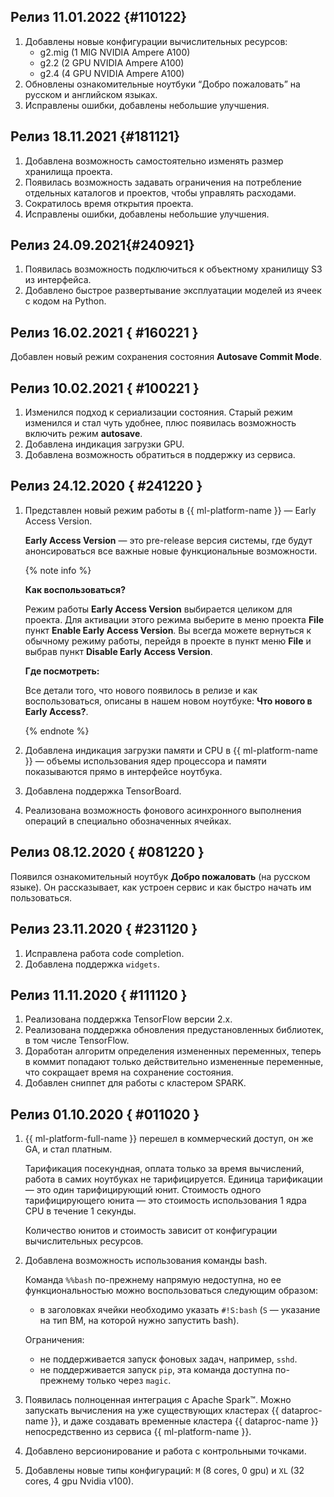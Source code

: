 ## Релиз 11.01.2022 {#110122}

1. Добавлены новые конфигурации вычислительных ресурсов:
   * g2.mig (1 MIG NVIDIA Ampere A100)
   * g2.2 (2 GPU NVIDIA Ampere A100)
   * g2.4 (4 GPU NVIDIA Ampere A100)
1. Обновлены ознакомительные ноутбуки <q>Добро пожаловать</q> на русском и английском языках.
1. Исправлены ошибки, добавлены небольшие улучшения.

## Релиз 18.11.2021 {#181121}

1. Добавлена возможность самостоятельно изменять размер хранилища проекта.
1. Появилась возможность задавать ограничения на потребление отдельных каталогов и проектов, чтобы управлять расходами.
1. Сократилось время открытия проекта.
1. Исправлены ошибки, добавлены небольшие улучшения.

## Релиз 24.09.2021{#240921}

1. Появилась возможность подключиться к объектному хранилищу S3 из интерфейса.
1. Добавлено быстрое развертывание эксплуатации моделей из ячеек с кодом на Python.

## Релиз 16.02.2021 { #160221 }

Добавлен новый режим сохранения состояния **Autosave Commit Mode**.

## Релиз 10.02.2021 { #100221 }

1. Изменился подход к сериализации состояния. Старый режим изменился и стал чуть удобнее, плюс появилась возможность включить режим **autosave**.
1. Добавлена индикация загрузки GPU.
1. Добавлена возможность обратиться в поддержку из сервиса.

## Релиз 24.12.2020 { #241220 }

1. Представлен новый режим работы в {{ ml-platform-name }} — Early Access Version.

    **Early Access Version** — это pre-release версия системы, где будут анонсироваться все важные новые функциональные возможности.

    {% note info %}

    **Как воспользоваться?**

    Режим работы **Early Access Version** выбирается целиком для проекта. Для активации этого режима выберите в меню проекта **File** пункт **Enable Early Access Version**.
    Вы всегда можете вернуться к обычному режиму работы, перейдя в проекте в пункт меню **File** и выбрав пункт **Disable Early Access Version**.

    **Где посмотреть:**

    Все детали того, что нового появилось в релизе и как воспользоваться, описаны в нашем новом ноутбуке: **Что нового в Early Access?**.

    {% endnote %}

1. Добавлена индикация загрузки памяти и CPU в {{ ml-platform-name }} — объемы использования ядер процессора и памяти показываются прямо в интерфейсе ноутбука.
1. Добавлена поддержка TensorBoard.
1. Реализована возможность фонового асинхронного выполнения операций в специально обозначенных ячейках.

## Релиз 08.12.2020 { #081220 }

Появился ознакомительный ноутбук **Добро пожаловать** (на русском языке). Он рассказывает, как устроен сервис и как быстро начать им пользоваться.

## Релиз 23.11.2020 { #231120 }

1. Исправлена работа code completion.
1. Добавлена поддержка `widgets`.

## Релиз 11.11.2020 { #111120 }

1. Реализована поддержка TensorFlow версии 2.x.
1. Реализована поддержка обновления предустановленных библиотек, в том числе TensorFlow.
1. Доработан алгоритм определения измененных переменных, теперь в коммит попадают только действительно измененные переменные, что сокращает время на сохранение состояния.
1. Добавлен сниппет для работы с кластером SPARK.

## Релиз 01.10.2020 { #011020 }

1. {{ ml-platform-full-name }} перешел в коммерческий доступ, он же GA, и стал платным.

    Тарификация посекундная, оплата только за время вычислений, работа в самих ноутбуках не тарифицируется.
    Единица тарификации — это один тарифицирующий юнит. Стоимость одного тарифицирующего юнита — это стоимость использования 1 ядра CPU в течение 1 секунды.

    Количество юнитов и стоимость зависит от конфигурации вычислительных ресурсов.

1. Добавлена возможность использования команды bash.

    Команда `%%bash` по-прежнему напрямую недоступна, но ее функциональностью можно воспользоваться следующим образом:
    * в заголовках ячейки необходимо указать `#!S:bash` (`S` — указание на тип ВМ, на которой нужно запустить bash).

    Ограничения:
    * не поддерживается запуск фоновых задач, например, `sshd`.
    * не поддерживается запуск `pip`, эта команда доступна по-прежнему только через `magic`.

1. Появилась полноценная интеграция с Apache Spark™. Можно запускать вычисления на уже существующих кластерах {{ dataproc-name }}, и даже создавать временные кластера {{ dataproc-name }} непосредственно из сервиса {{ ml-platform-name }}.
1. Добавлено версионирование и работа с контрольными точками.
1. Добавлены новые типы конфигураций: `M` (8 cores, 0 gpu) и `XL` (32 cores, 4 gpu Nvidia v100).
